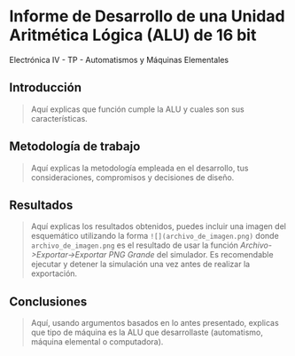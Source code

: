 # Informe de Desarrollo de una Unidad Aritmética Lógica (ALU) de 16 bit

Electrónica IV - TP - Automatismos y Máquinas Elementales

## Introducción

> Aquí explicas que función cumple la ALU y cuales son sus características.

## Metodología de trabajo

> Aquí explicas la metodología empleada en el desarrollo, tus consideraciones, compromisos y decisiones de diseño.

## Resultados

> Aquí explicas los resultados obtenidos, puedes incluir una imagen del esquemático utilizando la forma `![](archivo_de_imagen.png)` donde `archivo_de_imagen.png` es el resultado de usar la función *Archivo->Exportar->Exportar PNG Grande* del simulador. Es recomendable ejecutar y detener la simulación una vez antes de realizar la exportación.

## Conclusiones

> Aquí, usando argumentos basados en lo antes presentado, explicas que tipo de máquina es la ALU que desarrollaste (automatismo, máquina elemental o computadora).

